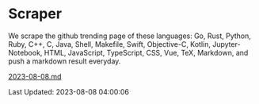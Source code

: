 # Scraper

We scrape the github trending page of these languages: Go, Rust, Python, Ruby, C++, C, Java, Shell, Makefile, Swift, Objective-C, Kotlin, Jupyter-Notebook, HTML, JavaScript, TypeScript, CSS, Vue, TeX, Markdown, and push a markdown result everyday.

[2023-08-08.md](https://github.com/yangwenmai/github-trending-backup/blob/master/2023-08-08.md)

Last Updated: 2023-08-08 04:00:06
